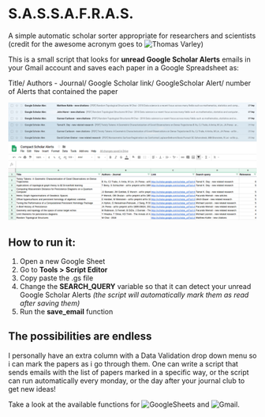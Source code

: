 # S.A.S.S.A.F.R.A.S.
A simple automatic scholar sorter appropriate for researchers and scientists (credit for the awesome acronym goes to ![Thomas Varley](https://github.com/ThosV))

This is a small script that looks for **unread Google Scholar Alerts** emails in your Gmail account and saves each paper in a Google Spreadsheet as:

Title/ Authors - Journal/ Google Scholar link/ GoogleScholar Alert/ number of Alerts that contained the paper

![Gmail alerts](gmail_GSalerts.png)
![Google sheet](gsheet_GSalerts.png)

## How to run it:
1. Open a new Google Sheet
2. Go to **Tools > Script Editor**
3. Copy paste the .gs file
4. Change the **SEARCH_QUERY** variable so that it can detect your unread Google Scholar Alerts *(the script will automatically mark them as read after saving them)*
5. Run the **save_email** function

## The possibilities are endless
I personally have an extra column with a Data Validation drop down menu so i can mark the papers as i go through them. One can write a script that sends emails with the list of papers marked in a specific way, or the script can run automatically every monday, or the day after your journal club to get new ideas! 

Take a look at the available functions for ![GoogleSheets](https://developers.google.com/apps-script/reference/spreadsheet/spreadsheet-app) and ![Gmail](https://developers.google.com/apps-script/reference/gmail/gmail-app).
